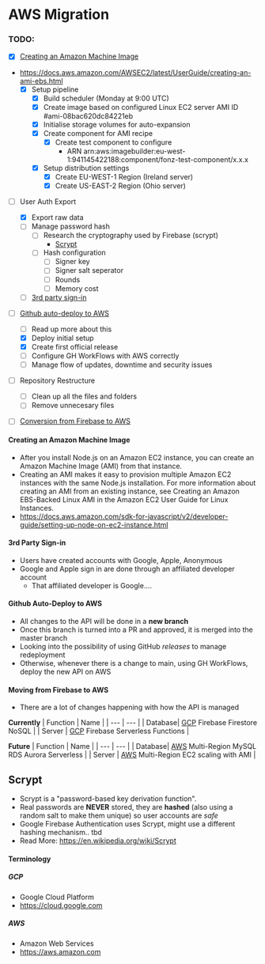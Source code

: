 # AWS Migration

### TODO:
- [x] [Creating an Amazon Machine Image](#creating-an-amazon-machine-image)
- https://docs.aws.amazon.com/AWSEC2/latest/UserGuide/creating-an-ami-ebs.html
  - [x] Setup pipeline
    - [x] Build scheduler (Monday at 9:00 UTC)
    - [x] Create image based on configured Linux EC2 server AMI ID #ami-08bac620dc84221eb
    - [x] Initialise storage volumes for auto-expansion
    - [x] Create component for AMI recipe
      - [x] Create test component to configure
        - ARN arn:aws:imagebuilder:eu-west-1:941145422188:component/fonz-test-component/x.x.x
    - [x] Setup distribution settings
      - [x] Create EU-WEST-1 Region (Ireland server)
      - [x] Create US-EAST-2 Region (Ohio server)
- [ ] User Auth Export
  - [x] Export raw data
  - [ ] Manage password hash
    - [ ] Research the cryptography used by Firebase (scrypt)
      - [Scrypt](#scrypt)
    - [ ] Hash configuration
      - [ ] Signer key
      - [ ] Signer salt seperator
      - [ ] Rounds
      - [ ] Memory cost
  - [ ] [3rd party sign-in](#3rd-party-sign-in)
- [ ] [Github auto-deploy to AWS](#github-auto-deploy-to-aws)
  - [ ] Read up more about this
  - [x] Deploy initial setup
  - [x] Create first official release
  - [ ] Configure GH WorkFlows with AWS correctly
  - [ ] Manage flow of updates, downtime and security issues
- [ ] Repository Restructure
  - [ ] Clean up all the files and folders
  - [ ] Remove unnecesary files
- [ ] [Conversion from Firebase to AWS](#moving-from-firebase-to-aws)



#### Creating an Amazon Machine Image
- After you install Node.js on an Amazon EC2 instance, you can create an Amazon Machine Image (AMI) from that instance. 
- Creating an AMI makes it easy to provision multiple Amazon EC2 instances with the same Node.js installation. For more information about creating an AMI from an existing instance, see Creating an Amazon EBS-Backed Linux AMI in the Amazon EC2 User Guide for Linux Instances.
- https://docs.aws.amazon.com/sdk-for-javascript/v2/developer-guide/setting-up-node-on-ec2-instance.html

#### 3rd Party Sign-in
- Users have created accounts with Google, Apple, Anonymous
- Google and Apple sign in are done through an affiliated developer account
  - That affiliated developer is Google....

#### Github Auto-Deploy to AWS
- All changes to the API will be done in a **new branch**
- Once this branch is turned into a PR and approved, it is merged into the master branch
- Looking into the possibility of using GitHub *releases* to manage redeployment
- Otherwise, whenever there is a change to main, using GH WorkFlows, deploy the new API on AWS

#### Moving from Firebase to AWS
- There are a lot of changes happening with how the API is managed

**Currently** 
| Function | Name |
| --- | --- |
| Database|  [GCP](#gcp) Firebase Firestore NoSQL |
| Server | [GCP](#gcp) Firebase Serverless Functions |

**Future** 
| Function | Name |
| --- | --- |
| Database|  [AWS](#aws) Multi-Region MySQL RDS Aurora Serverless |
| Server | [AWS](#aws) Multi-Region EC2 scaling with AMI |

## Scrypt
- Scrypt is a "password-based key derivation function".
- Real passwords are **NEVER** stored, they are **hashed** (also using a random salt to make them unique) so user accounts are *safe*
- Google Firebase Authentication uses Scrypt, might use a different hashing mechanism.. tbd
- Read More: https://en.wikipedia.org/wiki/Scrypt


#### Terminology
##### GCP
- Google Cloud Platform
- https://cloud.google.com

##### AWS 
- Amazon Web Services
- https://aws.amazon.com
